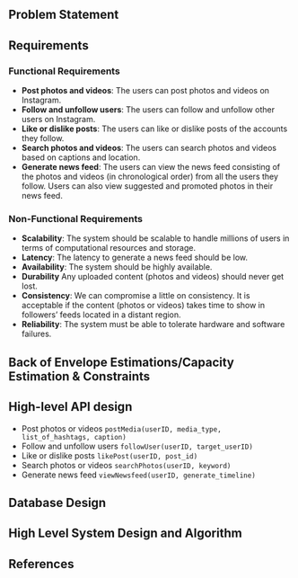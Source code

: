 ## Problem Statement

## Requirements
### Functional Requirements
* **Post photos and videos**: The users can post photos and videos on Instagram.
* **Follow and unfollow users**: The users can follow and unfollow other users on Instagram.
* **Like or dislike posts**: The users can like or dislike posts of the accounts they follow.
* **Search photos and videos**: The users can search photos and videos based on captions and location.
* **Generate news feed**: The users can view the news feed consisting of the photos and videos (in chronological order) from all the users they follow. Users can also view suggested and promoted photos in their news feed.
### Non-Functional Requirements
* **Scalability**: The system should be scalable to handle millions of users in terms of computational resources and storage.
* **Latency**: The latency to generate a news feed should be low.
* **Availability**: The system should be highly available.
* **Durability** Any uploaded content (photos and videos) should never get lost.
* **Consistency**: We can compromise a little on consistency. It is acceptable if the content (photos or videos) takes time to show in followers’ feeds located in a distant region.
* **Reliability**: The system must be able to tolerate hardware and software failures.

## Back of Envelope Estimations/Capacity Estimation & Constraints
## High-level API design 
* Post photos or videos
``postMedia(userID, media_type, list_of_hashtags, caption)``
* Follow and unfollow users
``followUser(userID, target_userID)``
* Like or dislike posts
``likePost(userID, post_id)``
* Search photos or videos
``searchPhotos(userID, keyword)``
* Generate news feed
``viewNewsfeed(userID, generate_timeline)``
## Database Design
## High Level System Design and Algorithm
## References